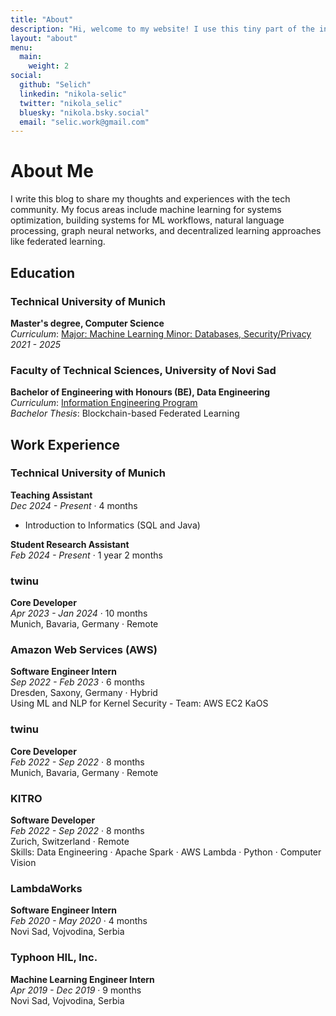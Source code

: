 ```yaml
---
title: "About"
description: "Hi, welcome to my website! I use this tiny part of the internet to share my thoughts about machine learning for systems, systems for ML, natural language processing, graph neural networks, and decentralized learning. I also plan on writing about history, philosophy, and linguistics."
layout: "about"
menu:
  main:
    weight: 2
social:
  github: "Selich"
  linkedin: "nikola-selic"
  twitter: "nikola_selic"
  bluesky: "nikola.bsky.social"
  email: "selic.work@gmail.com"
---
```


# About Me

I write this blog to share my thoughts and experiences with the tech community. My focus areas include machine learning for systems optimization, building systems for ML workflows, natural language processing, graph neural networks, and decentralized learning approaches like federated learning.

## Education

### Technical University of Munich
**Master's degree, Computer Science**  
*Curriculum*: [Major: Machine Learning Minor: Databases, Security/Privacy](https://www.cit.tum.de/en/cit/studies/degree-programs/master-informatics/)  
*2021 - 2025*

### Faculty of Technical Sciences, University of Novi Sad
**Bachelor of Engineering with Honours (BE), Data Engineering**  
*Curriculum*: [Information Engineering Program](https://stari.ftn.uns.ac.rs/n515410363/information-engineering)  
*Bachelor Thesis*: Blockchain-based Federated Learning

## Work Experience

### Technical University of Munich
**Teaching Assistant**  
*Dec 2024 - Present* · 4 months  
- Introduction to Informatics (SQL and Java)

**Student Research Assistant**  
*Feb 2024 - Present* · 1 year 2 months

### twinu
**Core Developer**  
*Apr 2023 - Jan 2024* · 10 months  
Munich, Bavaria, Germany · Remote

### Amazon Web Services (AWS)
**Software Engineer Intern**  
*Sep 2022 - Feb 2023* · 6 months  
Dresden, Saxony, Germany · Hybrid  
Using ML and NLP for Kernel Security - Team: AWS EC2 KaOS

### twinu
**Core Developer**  
*Feb 2022 - Sep 2022* · 8 months  
Munich, Bavaria, Germany · Remote

### KITRO
**Software Developer**  
*Feb 2022 - Sep 2022* · 8 months  
Zurich, Switzerland · Remote  
Skills: Data Engineering · Apache Spark · AWS Lambda · Python · Computer Vision

### LambdaWorks
**Software Engineer Intern**  
*Feb 2020 - May 2020* · 4 months  
Novi Sad, Vojvodina, Serbia

### Typhoon HIL, Inc.
**Machine Learning Engineer Intern**  
*Apr 2019 - Dec 2019* · 9 months  
Novi Sad, Vojvodina, Serbia

